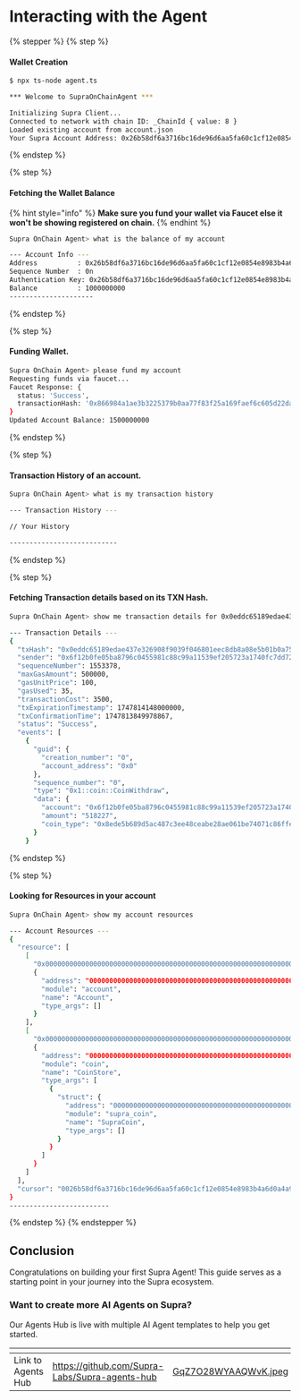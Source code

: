 # Interacting with the Agent

{% stepper %}
{% step %}
#### **Wallet Creation**

```bash
$ npx ts-node agent.ts

*** Welcome to SupraOnChainAgent ***

Initializing Supra Client...
Connected to network with chain ID: _ChainId { value: 8 }
Loaded existing account from account.json
Your Supra Account Address: 0x26b58df6a3716bc16de96d6aa5fa60c1cf12e0854e8983b4a6d0a4a9548c218d
```
{% endstep %}

{% step %}
#### **Fetching the Wallet Balance**

{% hint style="info" %}
**Make sure you fund your wallet via Faucet else it won't be showing registered on chain.**
{% endhint %}

```bash
Supra OnChain Agent> what is the balance of my account

--- Account Info ---
Address          : 0x26b58df6a3716bc16de96d6aa5fa60c1cf12e0854e8983b4a6d0a4a9548c218d
Sequence Number  : 0n
Authentication Key: 0x26b58df6a3716bc16de96d6aa5fa60c1cf12e0854e8983b4a6d0a4a9548c218d
Balance          : 1000000000
---------------------
```
{% endstep %}

{% step %}
#### **Funding Wallet.**

```bash
Supra OnChain Agent> please fund my account
Requesting funds via faucet...
Faucet Response: {
  status: 'Success',
  transactionHash: '0x866984a1ae3b3225379b0aa77f83f25a169faef6c605d22da8df8c51ab196a0f'
}
Updated Account Balance: 1500000000
```
{% endstep %}

{% step %}
#### **Transaction History of an account.**

```bash
Supra OnChain Agent> what is my transaction history

--- Transaction History ---

// Your History

---------------------------
```
{% endstep %}

{% step %}
#### **Fetching Transaction details based on its TXN Hash.**

```bash
Supra OnChain Agent> show me transaction details for 0x0eddc65189edae437e326908f9039f046801eec8db8a08e5b01b0a75b7dfd46a

--- Transaction Details ---
{
  "txHash": "0x0eddc65189edae437e326908f9039f046801eec8db8a08e5b01b0a75b7dfd46a",
  "sender": "0x6f12b0fe05ba8796c0455981c88c99a11539ef205723a1740fc7dd72cb98520f",
  "sequenceNumber": 1553378,
  "maxGasAmount": 500000,
  "gasUnitPrice": 100,
  "gasUsed": 35,
  "transactionCost": 3500,
  "txExpirationTimestamp": 1747814148000000,
  "txConfirmationTime": 1747813849978867,
  "status": "Success",
  "events": [
    {
      "guid": {
        "creation_number": "0",
        "account_address": "0x0"
      },
      "sequence_number": "0",
      "type": "0x1::coin::CoinWithdraw",
      "data": {
        "account": "0x6f12b0fe05ba8796c0455981c88c99a11539ef205723a1740fc7dd72cb98520f",
        "amount": "518227",
        "coin_type": "0x8ede5b689d5ac487c3ee48ceabe28ae061be74071c86ffe523b7f42acda2fcb7::test_usdc::TestUSDC"
      }
    }
```
{% endstep %}

{% step %}
#### **Looking for Resources in your account**

```bash
Supra OnChain Agent> show my account resources

--- Account Resources ---
{
  "resource": [
    [
      "0x0000000000000000000000000000000000000000000000000000000000000001::account::Account",
      {
        "address": "0000000000000000000000000000000000000000000000000000000000000001",
        "module": "account",
        "name": "Account",
        "type_args": []
      }
    ],
    [
      "0x0000000000000000000000000000000000000000000000000000000000000001::coin::CoinStore<0000000000000000000000000000000000000000000000000000000000000001::supra_coin::SupraCoin>",
      {
        "address": "0000000000000000000000000000000000000000000000000000000000000001",
        "module": "coin",
        "name": "CoinStore",
        "type_args": [
          {
            "struct": {
              "address": "0000000000000000000000000000000000000000000000000000000000000001",
              "module": "supra_coin",
              "name": "SupraCoin",
              "type_args": []
            }
          }
        ]
      }
    ]
  ],
  "cursor": "0026b58df6a3716bc16de96d6aa5fa60c1cf12e0854e8983b4a6d0a4a9548c218d6801000000000000000000000000000000000000000000000000000000000000000104636f696e09436f696e53746f7265010700000000000000000000000000000000000000000000000000000000000000010a73757072615f636f696e095375707261436f696e0000"
}
-------------------------
```
{% endstep %}
{% endstepper %}

## Conclusion

Congratulations on building your first Supra Agent! This guide serves as a starting point in your journey into the Supra ecosystem.&#x20;

### Want to create more AI Agents on Supra?&#x20;

Our Agents Hub is live with multiple AI Agent templates to help you get started.

<table data-view="cards"><thead><tr><th></th><th data-type="content-ref"></th><th data-hidden data-card-cover data-type="files"></th></tr></thead><tbody><tr><td>Link to Agents Hub</td><td><a href="https://github.com/Supra-Labs/Supra-agents-hub">https://github.com/Supra-Labs/Supra-agents-hub</a></td><td><a href="../.gitbook/assets/GqZ7O28WYAAQWvK.jpeg">GqZ7O28WYAAQWvK.jpeg</a></td></tr></tbody></table>
